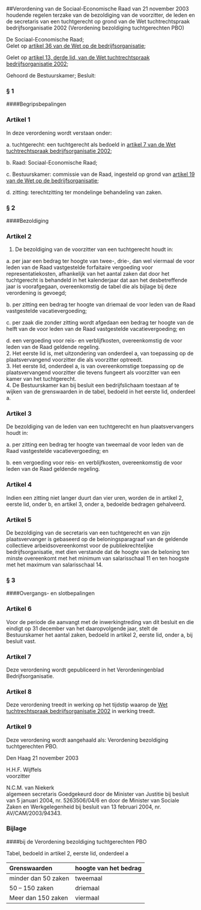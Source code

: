 <meta http-equiv='Content-Type' content='text/html; charset=utf-8' />

##Verordening van de Sociaal-Economische Raad van 21 november 2003 houdende regelen terzake van de bezoldiging van de voorzitter, de leden en de secretaris van een tuchtgerecht op grond van de Wet tuchtrechtspraak bedrijfsorganisatie 2002 (Verordening bezoldiging tuchtgerechten PBO)

De Sociaal-Economische Raad;  
Gelet op [artikel 36 van de Wet op de bedrijfsorganisatie](../../../../../../wet/wet/op/de/bedrijfsorganisatie/BWBR0002058/README.md);

Gelet op [artikel 13, derde lid, van de Wet tuchtrechtspraak bedrijfsorganisatie 2002](../../../../../../wet/wet/tuchtrechtspraak/bedrijfsorganisatie/2004/BWBR0016341/README.md);

Gehoord de Bestuurskamer;
Besluit:     
### §  1  

####Begripsbepalingen

### Artikel  1  

In deze verordening wordt verstaan onder: 

a. tuchtgerecht: een tuchtgerecht als bedoeld in [artikel 7 van de Wet tuchtrechtspraak bedrijfsorganisatie 2002](../../../../../../wet/wet/tuchtrechtspraak/bedrijfsorganisatie/2004/BWBR0016341/README.md);  

b. Raad: Sociaal-Economische Raad;  

c. Bestuurskamer: commissie van de Raad, ingesteld op grond van [artikel 19 van de Wet op de bedrijfsorganisatie](../../../../../../wet/wet/op/de/bedrijfsorganisatie/BWBR0002058/README.md);  

d. zitting: terechtzitting ter mondelinge behandeling van zaken.    

### §  2  

####Bezoldiging

### Artikel  2  

1.  De bezoldiging van de voorzitter van een tuchtgerecht houdt in: 

a. per jaar een bedrag ter hoogte van twee-, drie-, dan wel viermaal de voor leden van de Raad vastgestelde forfaitaire vergoeding voor representatiekosten, afhankelijk van het aantal zaken dat door het tuchtgerecht is behandeld in het kalenderjaar dat aan het desbetreffende jaar is voorafgegaan, overeenkomstig de tabel die als bijlage bij deze verordening is gevoegd;  

b. per zitting een bedrag ter hoogte van driemaal de voor leden van de Raad vastgestelde vacatievergoeding;  

c. per zaak die zonder zitting wordt afgedaan een bedrag ter hoogte van de helft van de voor leden van de Raad vastgestelde vacatievergoeding; en  

d. een vergoeding voor reis- en verblijfkosten, overeenkomstig de voor leden van de Raad geldende regeling.     
2.  Het eerste lid is, met uitzondering van onderdeel a, van toepassing op de plaatsvervangend voorzitter die als voorzitter optreedt.   
3.  Het eerste lid, onderdeel a, is van overeenkomstige toepassing op de plaatsvervangend voorzitter die tevens fungeert als voorzitter van een kamer van het tuchtgerecht.   
4.  De Bestuurskamer kan bij besluit een bedrijfslichaam toestaan af te wijken van de grenswaarden in de tabel, bedoeld in het eerste lid, onderdeel a.   

### Artikel  3  

De bezoldiging van de leden van een tuchtgerecht en hun plaatsvervangers houdt in: 

a. per zitting een bedrag ter hoogte van tweemaal de voor leden van de Raad vastgestelde vacatievergoeding; en  

b. een vergoeding voor reis- en verblijfkosten, overeenkomstig de voor leden van de Raad geldende regeling.    

### Artikel  4  

Indien een zitting niet langer duurt dan vier uren, worden de in artikel 2, eerste lid, onder b, en artikel 3, onder a, bedoelde bedragen gehalveerd.  

### Artikel  5  

De bezoldiging van de secretaris van een tuchtgerecht en van zijn plaatsvervanger is gebaseerd op de beloningsparagraaf van de geldende collectieve arbeidsovereenkomst voor de publiekrechtelijke bedrijfsorganisatie, met dien verstande dat de hoogte van de beloning ten minste overeenkomt met het minimum van salarisschaal 11 en ten hoogste met het maximum van salarisschaal 14.  

### §  3  

####Overgangs- en slotbepalingen

### Artikel  6  

Voor de periode die aanvangt met de inwerkingtreding van dit besluit en die eindigt op 31 december van het daaropvolgende jaar, stelt de Bestuurskamer het aantal zaken, bedoeld in artikel 2, eerste lid, onder a, bij besluit vast.  

### Artikel  7  

Deze verordening wordt gepubliceerd in het Verordeningenblad Bedrijfsorganisatie.  

### Artikel  8  

Deze verordening treedt in werking op het tijdstip waarop de [Wet tuchtrechtspraak bedrijfsorganisatie 2002](../../../../../../wet/wet/tuchtrechtspraak/bedrijfsorganisatie/2004/BWBR0016341/README.md) in werking treedt.  

### Artikel  9  

Deze verordening wordt aangehaald als: Verordening bezoldiging tuchtgerechten PBO.  

Den Haag 
21 november 2003    

H.H.F. Wijffels  
voorzitter  

N.C.M. van Niekerk  
algemeen secretaris    Goedgekeurd door de Minister van Justitie bij besluit van 5 januari 2004, nr. 5263506/04/6 en door de Minister van Sociale Zaken en Werkgelegenheid bij besluit van 13 februari 2004, nr. AV/CAM/2003/94343.   

### Bijlage  

####bij de Verordening bezoldiging tuchtgerechten PBO

Tabel, bedoeld in artikel 2, eerste lid, onderdeel a  

| Grenswaarden  | hoogte van het bedrag  |
|:---|:---|
| minder dan 50 zaken  | tweemaal  | de voor leden van de Raad  |
| 50 – 150 zaken  | driemaal  | vastgestelde forfaitaire  |
| Meer dan 150 zaken  | viermaal  | vergoeding  |

